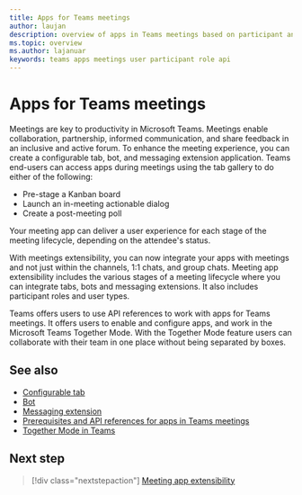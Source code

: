 ```yaml
---
title: Apps for Teams meetings 
author: laujan
description: overview of apps in Teams meetings based on participant and user role
ms.topic: overview
ms.author: lajanuar
keywords: teams apps meetings user participant role api  
---
```


# Apps for Teams meetings

Meetings are key to productivity in Microsoft Teams. Meetings enable collaboration, partnership, informed communication, and share feedback in an inclusive and active forum. To enhance the meeting experience, you can create a configurable tab, bot, and messaging extension application. Teams end-users can access apps during meetings using the tab gallery to do either of the following:

* Pre-stage a Kanban board
* Launch an in-meeting actionable dialog
* Create a post-meeting poll

Your meeting app can deliver a user experience for each stage of the meeting lifecycle, depending on the attendee's status.

With meetings extensibility, you can now integrate your apps with meetings and not just within the channels, 1:1 chats, and group chats. Meeting app extensibility includes the various stages of a meeting lifecycle where you can integrate tabs, bots and messaging extensions. It also includes participant roles and user types.

Teams offers users to use API references to work with apps for Teams meetings. It offers users to enable and configure apps, and work in the Microsoft Teams Together Mode. With the Together Mode feature users can collaborate with their team in one place without being separated by boxes.

## See also

* [Configurable tab](../tabs/what-are-tabs.md#how-do-tabs-work)
* [Bot](../bots/what-are-bots.md)
* [Messaging extension](../messaging-extensions/what-are-messaging-extensions.md)
* [Prerequisites and API references for apps in Teams meetings](create-apps-for-teams-meetings.md)
* [Together Mode in Teams](teams-together-mode.md)

## Next step

> [!div class="nextstepaction"]
> [Meeting app extensibility](meeting-app-extensibility.md)
